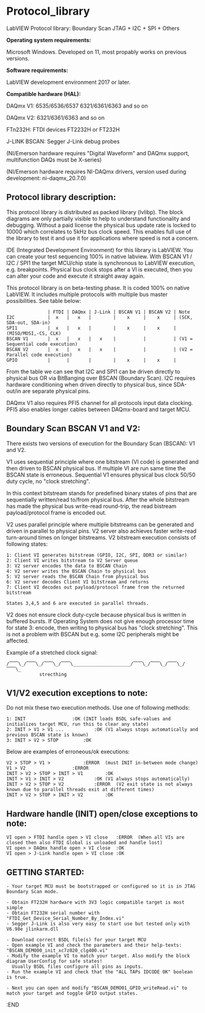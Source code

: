 # Protocol_library
LabVIEW Protocol library: Boundary Scan JTAG + I2C + SPI + Others

**Operating system requirements:**

Microsoft Windows. Developed on 11, most propably works on previous versions.

**Software requirements:**

LabVIEW development environment 2017 or later.

**Compatible hardware (HAL):** 

DAQmx V1: 6535/6536/6537 6321/6361/6363 and so on

DAQmx V2: 6321/6361/6363 and so on

FTn232H: FTDI devices FT2232H or FT232H

J-LINK BSCAN: Segger J-Link debug probes

(NI/Emerson hardware requires "Digital Waveform" and DAQmx support, multifunction DAQs must be X-series)

(NI/Emerson hardware requires NI-DAQmx drivers, version used during development: ni-daqmx_20.7.0)

**Protocol library description:**
--------------------------------------------------------------------------------------
This protocol library is distributed as packed library (lvlibp). The block diagrams are only partially visible to help to understand functionality and debugging. Without a paid license the physical bus update rate is locked to 10000 which correlates to 5kHz bus clock speed. This enables full use of the library to test it and use it for applications where speed is not a concern.

IDE (Integrated Development Environment) for this library is LabVIEW. You can create your test sequencing 100% in native labview. With BSCAN V1 / I2C / SPI1 the target MCU/chip state is synchronous to LabVIEW execution, e.g. breakpoints. Physical bus clock stops after a VI is executed, then you can alter your code and execute it straight away again.

This protocol library is on beta-testing phase. It is coded 100% on native LabVIEW. It includes multiple protocols with multiple bus master possibilities. See table below:

        	       | FTDI | DAQmx | J-Link | BSCAN V1 | BSCAN V2 | Note
	I2C            |  x   |   x   |        |    x     |    x     | (SCK, SDA-out, SDA-in)
	SPI1           |  x   |   x   |        |    x     |    x     | (MISO/MOSI,-CS, CLK)
 	BSCAN V1       |  x   |   x   |   x    |          |          | (V1 = Sequential code execution)
	BSCAN V2       |  x   |   x   |   x    |          |          | (V2 = Parallel code execution)
 	GPIO           |      |       |        |    x     |    x     |

From the table we can see that I2C and SPI1 can be driven directly to physical bus OR via BitBanging over BSCAN (Boundary Scan).
I2C requires hardware conditioning when driven directly to physical bus, since SDA-out/in are separate physical pins.

DAQmx V1 also requires PFI5 channel for all protocols input data clocking. PFI5 also enables longer cables between DAQmx-board and target MCU.

**Boundary Scan BSCAN V1 and V2:**
--------------------------------------------------------------------------------------
There exists two versions of execution for the Boundary Scan (BSCAN): V1 and V2.

V1 uses sequential principle where one bitstream (VI code) is generated and then driven to BSCAN physical bus. If multiple VI are run same time the BSCAN state is erroneous. Sequential V1 ensures physical bus clock 50/50 duty cycle, no "clock stretching".

In this context bitstream stands for predefined binary states of pins that are sequentially written/read to/from physical bus. After the whole bitstream has made the physical bus write-read round-trip, the read bistream payload/protocol frame is encoded out.

V2 uses parallel principle where multiple bitstreams can be generated and driven in parallel to physical pins. V2 server also achieves faster write-read turn-around times on longer bitstreams. V2 bitstream execution consists of following states:

 	1: Client VI generates bitstream (GPIO, I2C, SPI, DDR3 or similar)
	2: Client VI writes bitstream to V2 Server queue
	3: V2 server encodes the data to BSCAN Chain
	4: V2 server writes the BSCAN Chain to physical bus
	5: V2 server reads the BSCAN Chain from physical bus
	6: V2 server decodes Client VI bitstream and returns
	7: Client VI decodes out payload/protocol frame from the returned bitstream

	States 3,4,5 and 6 are executed in parallel threads.

V2 does not ensure clock duty-cycle because physical bus is written in buffered bursts. If Operating System does not give enough processor time for state 3: encode, then writing to physical bus has "clock stretching". This is not a problem with BSCAN but e.g. some I2C peripherals might be affected.

Example of a stretched clock signal:

	/⎺⎺\_/⎺⎺\_/⎺⎺\_/⎺⎺\_____________________/⎺⎺\_/⎺⎺\_/⎺⎺\_/⎺⎺\_
				strecthing		 


V1/V2 execution exceptions to note:
-----------------------------------
Do not mix these two execution methods. Use one of following methods:

	1: INIT					:OK	(INIT loads BSDL safe-values and initializes target MCU, run this to clear any state)
 	2: INIT > V1 > V1 ...   		:OK	(V1 always stops automatically and previous BSCAN state is known)
	3: INIT > V2 > STOP			:OK


Below are examples of erroneous/ok executions:

	V2 > STOP > V1 > 			:ERROR 	(must INIT in-between mode change)
	V1 > V2		 			:ERROR
	INIT > V2 > STOP > INIT > V1 		:OK
	INIT > V1 > INIT > V2			:OK	(V1 always stops automatically)
	INIT > V2 > STOP > V2 			:ERROR 	(V2 exit state is not always known due to parallel threads exit at different times)
	INIT > V2 > STOP > INIT > V2 		:OK



Hardware handle (INIT) open/close exceptions to note:
-----------------------------------------------------

	VI open > FTDI handle open > VI close 	:ERROR 	(When all VIs are closed then also FTDI Global is unloaded and handle lost)
	VI open > DAQmx handle open > VI close 	:OK
	VI open > J-Link handle open > VI close :OK 


GETTING STARTED:
----------------
	- Your target MCU must be bootstrapped or configured so it is in JTAG Boundary Scan mode.
 	
 	- Obtain FT232H hardware with 3V3 logic compatible target is most simple
	- Obtain FT232H serial number with "FTDI_Get_Device_Serial_Number_By_Index.vi"
 	- Segger J-Link is also very easy to start use but tested only with V6.98e jlinkarm.dll
 
	- Download correct BSDL file(s) for your target MCU
	- Open example VI and check the parameters and their help-texts: "BSCAN_DEMO00_init_xc7z020_clg400.vi"
 	- Modify the example VI to match your target. Also modify the block diagram UserConfig for safe states!
	  Usually BSDL files configure all pins as inputs.
  	- Run the example VI and check that the "ALL TAPs IDCODE OK" boolean is true.
   
   	- Next you can open and modify "BSCAN_DEMO01_GPIO_writeRead.vi" to match your target and toggle GPIO output states.

   :END 
